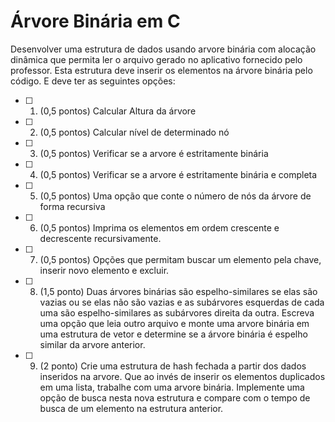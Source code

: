 # Árvore Binária em C

Desenvolver uma estrutura de dados usando arvore binária com alocação dinâmica que permita ler o arquivo gerado no aplicativo fornecido pelo professor. Esta estrutura deve inserir os elementos na árvore binária pelo código. E deve ter as seguintes opções:

-[ ] 1. (0,5 pontos) Calcular Altura da árvore
-[ ] 2. (0,5 pontos) Calcular nível de determinado nó
-[ ] 3. (0,5 pontos) Verificar se a arvore é estritamente binária
-[ ] 4. (0,5 pontos) Verificar se a arvore é estritamente binária e completa
-[ ] 5. (0,5 pontos) Uma opção que conte o número de nós da árvore de forma recursiva
-[ ] 6. (0,5 pontos) Imprima os elementos em ordem crescente e decrescente recursivamente.
-[ ] 7. (0,5 pontos) Opções que permitam buscar um elemento pela chave, inserir novo elemento e excluir.
-[ ] 8. (1,5 ponto) Duas árvores binárias são espelho-similares se elas são vazias ou se elas não são vazias e as subárvores esquerdas de cada uma são espelho-similares as subárvores direita da outra. Escreva uma opção que leia outro arquivo e monte uma arvore binária em uma estrutura de vetor e determine se a árvore binária é espelho similar da arvore anterior.
-[ ] 9. (2 ponto) Crie uma estrutura de hash fechada a partir dos dados inseridos na arvore. Que ao invés de inserir os elementos duplicados em uma lista, trabalhe com uma arvore binária. Implemente uma opção de busca nesta nova estrutura e compare com o tempo de busca de um elemento na estrutura anterior.